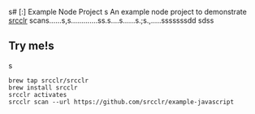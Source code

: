 s# [:] Example Node Project
s
An example node project to demonstrate [srcclr](https://www.srcclr.com) scans......s,s.............ss.s....s......s.;s.,.....sssssssdd
sdss
## Try me!s
s
```
brew tap srcclr/srcclr
brew install srcclr
srcclr activates
srcclr scan --url https://github.com/srcclr/example-javascript
```
